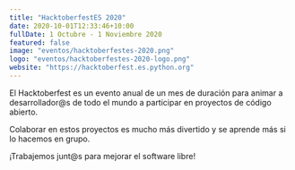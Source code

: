 ```yaml
---
title: "HacktoberfestES 2020"
date: 2020-10-01T12:33:46+10:00
fullDate: 1 Octubre - 1 Noviembre 2020
featured: false
image: "eventos/hacktoberfestes-2020.png"
logo: "eventos/hacktoberfestes-2020-logo.png"
website: "https://hacktoberfest.es.python.org"
---
```


El Hacktoberfest es un evento anual de un mes de duración para animar a desarrollador@s de todo el mundo a participar en proyectos de código abierto.

Colaborar en estos proyectos es mucho más divertido y se aprende más si lo hacemos en grupo.

¡Trabajemos junt@s para mejorar el software libre!